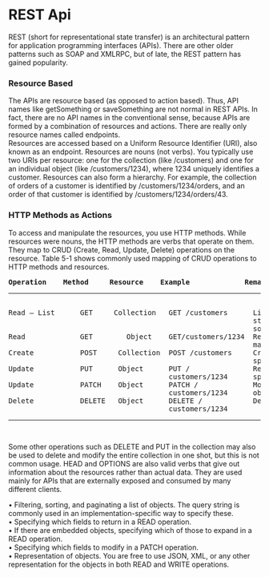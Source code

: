 # REST Api

REST (short for representational state transfer) is an architectural pattern for application programming interfaces (APIs). There are other older patterns such as SOAP and XMLRPC, but of late, the REST pattern has gained popularity.

### Resource Based 

The APIs are resource based (as opposed to action based). Thus, API names like getSomething or saveSomething are not normal in REST APIs. In fact, there are no API names in the conventional sense, because APIs are formed by a combination of resources and actions. There are really only resource names
called endpoints.<br/>
Resources are accessed based on a Uniform Resource Identifier (URI), also known as an endpoint. Resources are nouns (not verbs). You typically use two URIs per resource: one for the collection (like /customers) and one for an individual object (like /customers/1234), where 1234 uniquely identifies a customer.
Resources can also form a hierarchy. For example, the collection of orders of a customer is identified by /customers/1234/orders, and an order of that customer is identified by /customers/1234/orders/43.

### HTTP Methods as Actions
To access and manipulate the resources, you use HTTP methods. While resources were nouns, the HTTP methods are verbs that operate on them. They map to CRUD (Create, Read, Update, Delete) operations on the resource. Table 5-1 shows commonly used mapping of CRUD operations to HTTP methods and resources.

<pre>
<b>Operation    Method     Resource    Example             Remarks</b>
<hr>
Read – List      GET     Collection   GET /customers      Lists objects (additional query
                                                          string can be used for filtering and
                                                          sorting)
Read             GET        Object    GET/customers/1234  Returns a single object (query string
                                                          may be used to specify which fields)
Create           POST     Collection  POST /customers     Creates an object with the values
                                                          specified in the body                                     
Update           PUT      Object      PUT /               Replaces the object with the one
                                      customers/1234      specified in the body     
Update           PATCH    Object      PATCH /             Modifies some properties of the
                                      customers/1234      object, as specified in the body 
Delete           DELETE   Object      DELETE /            Deletes the object
                                      customers/1234
<hr>
</pre>

Some other operations such as DELETE and PUT in the collection may also be used to delete and modify the entire collection in one shot, but this is not common usage. HEAD and OPTIONS are also valid verbs that give out information about the resources rather than actual data. They are used mainly for APIs that are externally exposed and consumed by many different clients.<br />

•	 Filtering, sorting, and paginating a list of objects. The query string is commonly used in an implementation-specific way to specify these.<br/>
•	 Specifying which fields to return in a READ operation.<br/>
•	 If there are embedded objects, specifying which of those to expand in a READ operation.<br/>
•	 Specifying which fields to modify in a PATCH operation.<br/>
•	 Representation of objects. You are free to use JSON, XML, or any other representation for the objects in both READ and WRITE operations.<br/>
